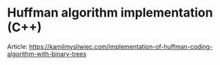 # Huffman algorithm implementation (C++)

Article: https://kamilmysliwiec.com/implementation-of-huffman-coding-algorithm-with-binary-trees
